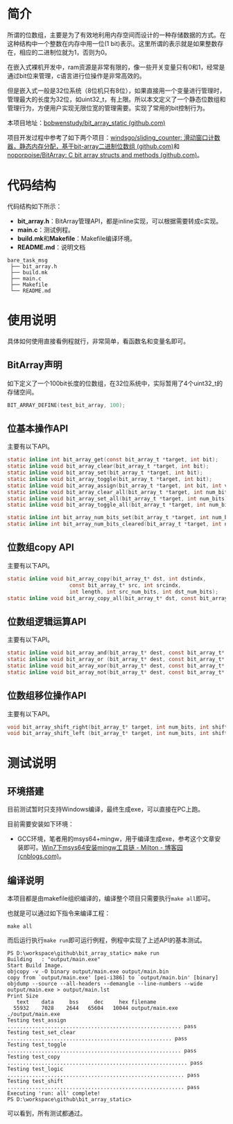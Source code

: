 # 简介

所谓的位数组，主要是为了有效地利用内存空间而设计的一种存储数据的方式。在这种结构中一个整数在内存中用一位(1 bit)表示。这里所谓的表示就是如果整数存在，相应的二进制位就为1，否则为0。

在嵌入式裸机开发中，ram资源是非常有限的，像一些开关变量只有0和1，经常是通过bit位来管理，c语言进行位操作是非常高效的。

但是嵌入式一般是32位系统（8位机只有8位），如果直接用一个变量进行管理时，管理最大的长度为32位，如uint32_t，有上限。所以本文定义了一个静态位数组和管理行为，方便用户实现无限位宽的管理需要。实现了常用的bit控制行为。

本项目地址：[bobwenstudy/bit_array_static (github.com)](https://github.com/bobwenstudy/bit_array_static)

项目开发过程中参考了如下两个项目：[windsgo/sliding_counter: 滑动窗口计数器，静态内存分配，基于bit-array二进制位数组 (github.com)](https://github.com/windsgo/sliding_counter)和[noporpoise/BitArray: C bit array structs and methods (github.com)](https://github.com/noporpoise/BitArray)。




# 代码结构

代码结构如下所示：

- **bit_array.h**：BitArray管理API，都是inline实现，可以根据需要转成c实现。
- **main.c**：测试例程。
- **build.mk**和**Makefile**：Makefile编译环境。
- **README.md**：说明文档

```shell
bare_task_msg
 ├── bit_array.h
 ├── build.mk
 ├── main.c
 ├── Makefile
 └── README.md
```





# 使用说明

具体如何使用直接看例程就行，非常简单，看函数名和变量名即可。

## BitArray声明

如下定义了一个100bit长度的位数组，在32位系统中，实际暂用了4个uint32_t的存储空间。

```c
BIT_ARRAY_DEFINE(test_bit_array, 100);
```



## 位基本操作API

主要有以下API。

```c
static inline int bit_array_get(const bit_array_t *target, int bit);
static inline void bit_array_clear(bit_array_t *target, int bit);
static inline void bit_array_set(bit_array_t *target, int bit);
static inline void bit_array_toggle(bit_array_t *target, int bit);
static inline void bit_array_assign(bit_array_t *target, int bit, int val);
static inline void bit_array_clear_all(bit_array_t *target, int num_bits);
static inline void bit_array_set_all(bit_array_t *target, int num_bits);
static inline void bit_array_toggle_all(bit_array_t *target, int num_bits);

static inline int bit_array_num_bits_set(bit_array_t *target, int num_bits);
static inline int bit_array_num_bits_cleared(bit_array_t *target, int num_bits);
```



## 位数组copy API

主要有以下API。

```c
static inline void bit_array_copy(bit_array_t* dst, int dstindx,
                    const bit_array_t* src, int srcindx,
                    int length, int src_num_bits, int dst_num_bits);
static inline void bit_array_copy_all(bit_array_t* dst, const bit_array_t* src, int num_bits);
```





## 位数组逻辑运算API

主要有以下API。

```c
static inline void bit_array_and(bit_array_t* dest, const bit_array_t* src1, const bit_array_t* src2, int num_bits);
static inline void bit_array_or (bit_array_t* dest, const bit_array_t* src1, const bit_array_t* src2, int num_bits);
static inline void bit_array_xor(bit_array_t* dest, const bit_array_t* src1, const bit_array_t* src2, int num_bits);
static inline void bit_array_not(bit_array_t* dest, const bit_array_t* src, int num_bits);
```





## 位数组移位操作API

主要有以下API。

```c
void bit_array_shift_right(bit_array_t* target, int num_bits, int shift_dist, int fill);
void bit_array_shift_left (bit_array_t* target, int num_bits, int shift_dist, int fill);
```





# 测试说明

## 环境搭建

目前测试暂时只支持Windows编译，最终生成exe，可以直接在PC上跑。

目前需要安装如下环境：
- GCC环境，笔者用的msys64+mingw，用于编译生成exe，参考这个文章安装即可。[Win7下msys64安装mingw工具链 - Milton - 博客园 (cnblogs.com)](https://www.cnblogs.com/milton/p/11808091.html)。


## 编译说明

本项目都是由makefile组织编译的，编译整个项目只需要执行`make all`即可。


也就是可以通过如下指令来编译工程：

```shell
make all
```

而后运行执行`make run`即可运行例程，例程中实现了上述API的基本测试。

```shell
PS D:\workspace\github\bit_array_static> make run
Building   : "output/main.exe"
Start Build Image.
objcopy -v -O binary output/main.exe output/main.bin
copy from `output/main.exe' [pei-i386] to `output/main.bin' [binary]
objdump --source --all-headers --demangle --line-numbers --wide output/main.exe > output/main.lst
Print Size
   text    data     bss     dec     hex filename
  55932    7028    2644   65604   10044 output/main.exe
./output/main.exe
Testing test_assign ........................................................ pass
Testing test_set_clear ..................................................... pass
Testing test_toggle ........................................................ pass
Testing test_copy .......................................................... pass
Testing test_logic ......................................................... pass
Testing test_shift ......................................................... pass
Executing 'run: all' complete!
PS D:\workspace\github\bit_array_static>
```

可以看到，所有测试都通过。



